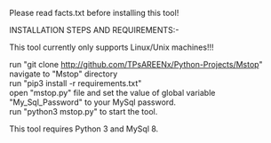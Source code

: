 Please read facts.txt before installing this tool!

INSTALLATION STEPS AND REQUIREMENTS:-

This tool currently only supports Linux/Unix machines!!!

run "git clone http://github.com/TPsAREENx/Python-Projects/Mstop"  
navigate to "Mstop" directory  
run "pip3 install -r requirements.txt"  
open "mstop.py" file and set the value of global variable "My_Sql_Password" to your MySql password.  
run "python3 mstop.py" to start the tool.  

This tool requires Python 3 and MySql 8.
